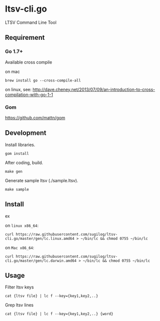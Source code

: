 ltsv-cli.go
========================================

LTSV Command Line Tool

Requirement
----------------------------------------

### Go 1.7+

Available cross compile

on mac

```
brew install go --cross-compile-all
```

on linux, see: http://dave.cheney.net/2013/07/09/an-introduction-to-cross-compilation-with-go-1-1


### Gom

https://github.com/mattn/gom



Development
----------------------------------------

Install libraries.

```
gom install
```

After coding, build.

```
make gen
```

Generate sample ltsv (./sample.ltsv).

```
make sample
```



Install
----------------------------------------

ex

on `linux x86_64`:

```
curl https://raw.githubusercontent.com/sugilog/ltsv-cli.go/master/gen/lc.linux.amd64 > ~/bin/lc && chmod 0755 ~/bin/lc
```

on `Mac x86_64`:

```
curl https://raw.githubusercontent.com/sugilog/ltsv-cli.go/master/gen/lc.darwin.amd64 > ~/bin/lc && chmod 0755 ~/bin/lc
```

Usage
----------------------------------------

Filter ltsv keys

```
cat {ltsv file} | lc f --key={key1,key2,..}
```

Grep ltsv lines

```
cat {ltsv file} | lc f --key={key1,key2,..} {word}
```


